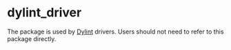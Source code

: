 # dylint_driver

The package is used by [Dylint] drivers. Users should not need to refer to this package directly.

[Dylint]: ..
